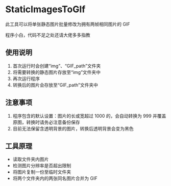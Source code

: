 # StaticImagesToGIf
此工具可以将单张静态图片批量修改为拥有两帧相同图片的 GIF


程序小白，代码不足之处还请大佬多多指教
## 使用说明
1. 首次运行时会创建“img”、“GIF_path”文件夹
2. 将需要转换的静态图片存放至“img”文件夹中
3. 再次运行程序
4. 转换后的图片会存放至“GIF_path”文件夹中

## 注意事项
1. 程序包含的默认设置：图片的长或宽超过 1000 的，会自动转换为 999 并覆盖原图，转换时请务必注意备份保存
2. 目前无法保留含透明背景的图片，转换后透明背景会变为黑色

## 工具原理
- 读取文件夹内图片
- 检测图片分辨率是否超出限制
- 将图片复制一份至临时文件夹
- 将两个文件夹内的两张同名图片合并为 GIF
